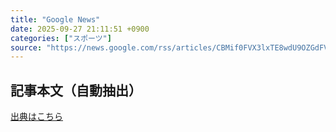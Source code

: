 ```yaml
---
title: "Google News"
date: 2025-09-27 21:11:51 +0900
categories: ["スポーツ"]
source: "https://news.google.com/rss/articles/CBMif0FVX3lxTE8wdU9OZGdFVnpvOUpkTWJvTm1YQmU0YkdnQmFBQUd1LUw5SGo5NGFQUVRlVUVSemVMYkR2cFBmYkdzbGoxQjZlQkpvOG9JbU9GbTNsRlFsTElqYVhBMGQ0Z29pWlpDaDdYMHFhd0xObDFRZkNLb3Fja2ZZWmNvd1U?oc=5"
---
```


## 記事本文（自動抽出）
<body class="y0K44d EA71Tc" id="readabilityBody"></body>

[出典はこちら](https://news.google.com/rss/articles/CBMif0FVX3lxTE8wdU9OZGdFVnpvOUpkTWJvTm1YQmU0YkdnQmFBQUd1LUw5SGo5NGFQUVRlVUVSemVMYkR2cFBmYkdzbGoxQjZlQkpvOG9JbU9GbTNsRlFsTElqYVhBMGQ0Z29pWlpDaDdYMHFhd0xObDFRZkNLb3Fja2ZZWmNvd1U?oc=5)

